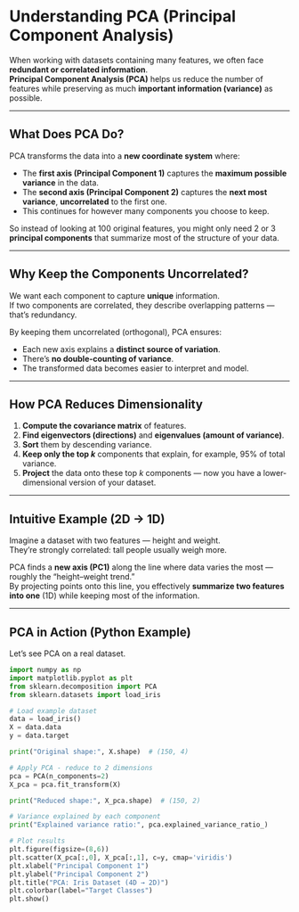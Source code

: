 
#  Understanding PCA (Principal Component Analysis)

When working with datasets containing many features, we often face **redundant or correlated information**.  
**Principal Component Analysis (PCA)** helps us reduce the number of features while preserving as much **important information (variance)** as possible.

---

##  What Does PCA Do?

PCA transforms the data into a **new coordinate system** where:

- The **first axis (Principal Component 1)** captures the **maximum possible variance** in the data.  
- The **second axis (Principal Component 2)** captures the **next most variance**, **uncorrelated** to the first one.  
- This continues for however many components you choose to keep.

So instead of looking at 100 original features, you might only need 2 or 3 **principal components** that summarize most of the structure of your data.

---

##  Why Keep the Components Uncorrelated?

We want each component to capture **unique** information.  
If two components are correlated, they describe overlapping patterns — that’s redundancy.

By keeping them uncorrelated (orthogonal), PCA ensures:
- Each new axis explains a **distinct source of variation**.  
- There’s **no double-counting of variance**.  
- The transformed data becomes easier to interpret and model.

---

##  How PCA Reduces Dimensionality

1. **Compute the covariance matrix** of features.  
2. **Find eigenvectors (directions)** and **eigenvalues (amount of variance)**.  
3. **Sort** them by descending variance.  
4. **Keep only the top *k*** components that explain, for example, 95% of total variance.  
5. **Project** the data onto these top *k* components — now you have a lower-dimensional version of your dataset.

---

##  Intuitive Example (2D → 1D)

Imagine a dataset with two features — height and weight.  
They’re strongly correlated: tall people usually weigh more.  

PCA finds a **new axis (PC1)** along the line where data varies the most — roughly the “height–weight trend.”  
By projecting points onto this line, you effectively **summarize two features into one** (1D) while keeping most of the information.

---

##  PCA in Action (Python Example)

Let’s see PCA on a real dataset.

```python
import numpy as np
import matplotlib.pyplot as plt
from sklearn.decomposition import PCA
from sklearn.datasets import load_iris

# Load example dataset
data = load_iris()
X = data.data
y = data.target

print("Original shape:", X.shape)  # (150, 4)

# Apply PCA - reduce to 2 dimensions
pca = PCA(n_components=2)
X_pca = pca.fit_transform(X)

print("Reduced shape:", X_pca.shape)  # (150, 2)

# Variance explained by each component
print("Explained variance ratio:", pca.explained_variance_ratio_)

# Plot results
plt.figure(figsize=(8,6))
plt.scatter(X_pca[:,0], X_pca[:,1], c=y, cmap='viridis')
plt.xlabel("Principal Component 1")
plt.ylabel("Principal Component 2")
plt.title("PCA: Iris Dataset (4D → 2D)")
plt.colorbar(label="Target Classes")
plt.show()
